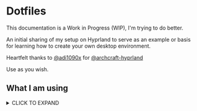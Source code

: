 # Dotfiles

This documentation is a Work in Progress (WIP), I'm trying to do better.

An initial sharing of my setup on Hyprland to serve as an example or basis for learning how to create your own desktop environment.

Heartfelt thanks to [@adi1090x](https://github.com/adi1090x) for [@archcraft-hyprland](https://github.com/archcraft-os/archcraft-hyprland)

Use as you wish.

## What I am using

<details>
  <summary>CLICK TO EXPAND</summary>

| Type                    | Link                                                                                                                                                                                                                                                                                             |
| ----------------------- | ------------------------------------------------------------------------------------------------------------------------------------------------------------------------------------------------------------------------------------------------------------------------------------------------ |
| **Distro**              | [arch](https://wiki.archlinux.org) [cachyos](https://cachyos.org/)                                                                                                                                                                                                                               |
| **AUR Helper**          | [yay](https://github.com/Jguer/yay)                                                                                                                                                                                                                                                              |
| **Compositor**          | [hyprland](https://wiki.hyprland.org)                                                                                                                                                                                                                                                            |
| **Widgets**             | [eww](https://github.com/elkowar/eww) [adi1090x](https://github.com/adi1090x/widgets)                                                                                                                                                                                                            |
| **Notifications**       | [swaync](https://github.com/ErikReider/SwayNotificationCenter)                                                                                                                                                                                                                                   |
| **Clipboard**           | [wl-clipboard](https://github.com/bugaevc/wl-clipboard) [cliphist](https://github.com/sentriz/cliphist)                                                                                                                                                                                          |
| **Lock Screen**         | [hyprlock](https://github.com/hyprwm/hyprlock/)                                                                                                                                                                                                                                                  |
| **Sound**               | [pipewire](https://docs.pipewire.org) [wireplumber](https://gitlab.freedesktop.org/pipewire/wireplumber) [pulsemixer](https://github.com/GeorgeFilipkin/pulsemixer) [pavucontrol](https://freedesktop.org/software/pulseaudio/pavucontrol)                                                       |
| **Brightness Control**  | [light](https://haikarainen.github.io/light) (archived 02/04/23)                                                                                                                                                                                                                                 |
| **Wallpaper Manager**   | [swww](https://github.com/Horus645/swww)                                                                                                                                                                                                                                                         |
| **App Launcher**        | [rofi](https://github.com/DaveDavenport/rofi)                                                                                                                                                                                                                                                    |
| **File Manager**        | [thunar](https://docs.xfce.org/xfce/thunar/start) [dolphin](https://apps.kde.org/dolphin/)                                                                                                                                                                                                       |
| **Core Utilities**      | [coreutils](https://github.com/uutils/coreutils) (rust rewrite)                                                                                                                                                                                                                                  |
| **System info**         | [fastfetch](https://github.com/fastfetch-cli/fastfetch) [duf](https://github.com/muesli/duf)                                                                                                                                                                                                     |
| **Monitoring**          | [btop](https://github.com/aristocratos/btop) [htop](https://github.com/htop-dev/htop) [bandwhich](https://github.com/imsnif/bandwhich) [sniffnet](https://github.com/GyulyVGC/sniffnet)                                                                                                          |
| **Shell**               | [nushell](https://www.nushell.sh) [zsh](https://www.zsh.org) [bash](https://www.gnu.org/software/bash/bash.html)                                                                                                                                                                                 |
| **Terminal**            | [kitty](https://github.com/kovidgoyal/kitty)                                                                                                                                                                                                                                                     |
| **Terminal Prompt**     | [starship](https://starship.rs)                                                                                                                                                                                                                                                                  |
| **Terminal Tools**      | [zellij](https://zellij.dev) [zoxide](https://github.com/ajeetdsouza/zoxide) [vivid](https://github.com/sharkdp/vivid) [broot](https://github.com/Canop/broot)                                                                                                                                   |
| **Terminal Pager**      | [bat](https://github.com/sharkdp/bat) [less](https://greenwoodsoftware.com/less) [most](https://www.jedsoft.org/most) [delta](https://github.com/dandavison/delta)                                                                                                                               |
| **Text Editor**         | [neovim](https://neovim.io)                                                                                                                                                                                                                                                              		     |
| **Network**             | [networkmanager](https://www.networkmanager.dev)                                                                                                                                                                                                                                                 |
| **VPN**                 | [wireguard](https://www.wireguard.com) [portmaster](https://github.com/Safing/portmaster)                                                                                                                                                                                                        |
| **Multimedia Support**  | [gstreamer](https://gitlab.freedesktop.org/gstreamer/gstreamer) [ffmpeg](https://ffmpeg.org) [mpv](https://mpv.io)                                                                                                                                                                               |
| **Music Player**        | [termusic](https://github.com/tramhao/termusic) [spotify](https://www.spotify.com/)                                                                                                                                                                                                              |
| **Media Downloader**    | [yt-dlp](https://github.com/yt-dlp/yt-dlp)                                                                                                                                                                                                                                                       |
| **Web Browser**         | [brave](https://brave.com/) [firefox](https://www.mozilla.org/en-US/firefox/new/) [vivaldi](https://vivaldi.com)                                                                                                                                                                                 |
| **Screenshots**         | [hyprshot](https://github.com/Gustash/hyprshot) [grim](https://wayland.emersion.fr/grim) [slurp](https://wayland.emersion.fr/slurp)                                                                                                                                                              |
| **Screen Recorder**     | [wf-recorder](https://github.com/ammen99/wf-recorder)                                                                                                                                                                                                                                            |
| **Image Viewer**        | [feh](https://github.com/derf/feh) [viewnior](https://siyanpanayotov.com/project/viewnior)                                                                                                                                                                                                       |
| **Image Editor**        | [gimp](https://www.gimp.org)                                                                                                                                                                                                                                                                     |
| **Color Picker**        | [hyprpicker](https://github.com/hyprwm/hyprpicker)                                                                                                                                                                                                                                               |
| **Document Viewer**     | [zathura](https://git.pwmt.org/pwmt/zathura) [okular](https://okular.kde.org/)                                                                                                                                                                                                                   |
| **Cursors**             | [capitaine-cursors](https://github.com/keeferrourke/capitaine-cursors)                                                                                                                                                                                                                           |
| **Fonts**               | [Nerd Fonts](https://www.nerdfonts.com)                                                                                                                                                                                                                                                          |
| **Icons**               | [papirus-icon-theme](https://github.com/PapirusDevelopmentTeam/papirus-icon-theme)                                                                                                                                                                                                               |
| **Themes**              | [breeze-gtk](https://invent.kde.org/plasma/breeze-gtk) [adwaita-qt](https://github.com/FedoraQt/adwaita-qt) [Catppuccin](https://github.com/catppuccin/catppuccin)                                                                                                                               |
| **GUI Settings Editor** | [nwg-look](https://github.com/nwg-piotr/nwg-look) [qt5ct](https://sourceforge.net/projects/qt5ct) [qt6ct](https://github.com/trialuser02/qt6ct)                                                                                                                                                  |
| **Desktop Portal**      | [xdg-desktop-portal-hyprland](https://github.com/hyprwm/xdg-desktop-portal-hyprland)                                                                                                                                                                                                             |
| **Xmpp Client**         | [gajim](https://gajim.org)                                                                                                                                                                                                                                                                       |

</details>
